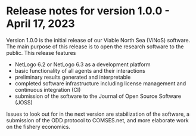 <!--
SPDX-FileCopyrightText: 2023 Helmholtz-Zentrum hereon GmbH
SPDX-License-Identifier: CC0-1.0
SPDX-FileContributor: Carsten Lemmen <carsten.lemmen@hereon.de>
-->
# Release notes for version 1.0.0 - April 17, 2023

Version 1.0.0 is the initial release of our Viable North Sea (ViNoS) software.  The main purpose of this release is to open the research software to the public.  This release features

* NetLogo 6.2 or NetLogo 6.3 as a development platform
* basic functionality of all agents and their interactions
* preliminary results generated and interpretable
* completed software infrastructure including license management and continuous integration (CI)
* submission of the software to the Journal of Open Source Software (JOSS)

Issues to look out for in the next version are stabilization of the software, a submission of the ODD protocol to COMSES.net, and more elaborate work on the fishery economics.
